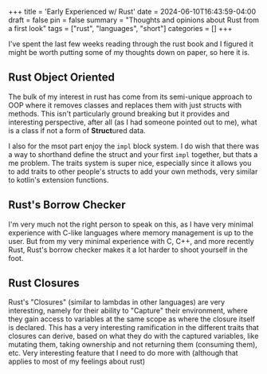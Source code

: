 +++
title = 'Early Experienced w/ Rust'
date = 2024-06-10T16:43:59-04:00
draft = false
pin = false
summary = "Thoughts and opinions about Rust from a first look"
tags = ["rust", "languages", "short"]
categories = []
+++

I've spent the last few weeks reading through the rust book and I figured it might be worth putting some of my thoughts down on paper, so here it is.

## Rust Object Oriented
The bulk of my interest in rust has come from its semi-unique approach to OOP where it removes classes and replaces them with just structs with methods. This isn't particularly ground breaking but it provides and interesting perspective, after all (as I had someone pointed out to me), what is a class if not a form of **Struct**ured data.

I also for the msot part enjoy the `impl` block system. I do wish that there was a way to shorthand define the struct and your first `impl` together, but thats a me problem.
The traits system is super nice, especially since it allows you to add traits to other people's structs to add your own methods, very similar to kotlin's extension functions.

## Rust's Borrow Checker
I'm very much not the right person to speak on this, as I have very minimal experience with C-like languages where memory management is up to the user. But from my very minimal experience with C, C++, and more recently Rust, Rust's borrow checker makes it a lot harder to shoot yourself in the foot.

## Rust Closures
Rust's "Closures" (similar to lambdas in other languages) are very interesting, namely for their ability to "Capture" their environment, where they gain access to variables at the same scope as where the closure itself is declared. This has a very interesting ramification in the different traits that closures can derive, based on what they do with the captured variables, like mutating them, taking ownership and not returning them (consuming them), etc. Very interesting feature that I need to do more with (although that applies to most of my feelings about rust)